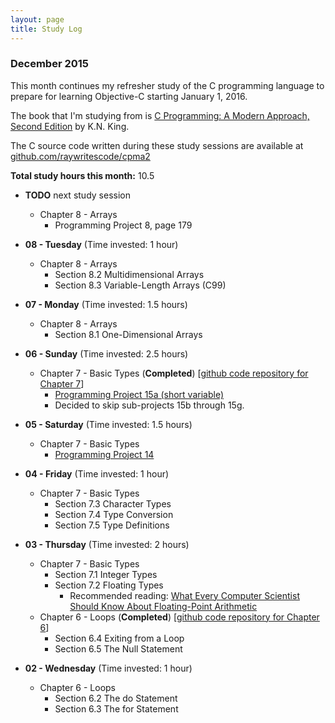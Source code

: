 ```yaml
---
layout: page
title: Study Log
---
```


### December 2015

This month continues my refresher study of the C programming language to prepare for learning Objective-C starting January 1, 2016. 

The book that I'm studying from is [C Programming: A Modern Approach, Second Edition](http://amzn.to/1O2vzz7) by K.N. King. 

The C source code written during these study sessions are available at [github.com/raywritescode/cpma2](https://github.com/raywritescode/cpma2)

**Total study hours this month:** 10.5

* **TODO** next study session
   - Chapter 8 - Arrays
      * Programming Project 8, page 179

* **08 - Tuesday** (Time invested: 1 hour)
  - Chapter 8 - Arrays
      * Section 8.2 Multidimensional Arrays
      * Section 8.3 Variable-Length Arrays (C99)

* **07 - Monday** (Time invested: 1.5 hours)
  - Chapter 8 - Arrays
      * Section 8.1 One-Dimensional Arrays

* **06 - Sunday** (Time invested: 2.5 hours)
  - Chapter 7 - Basic Types (**Completed**) [[github code repository for Chapter 7](https://github.com/raywritescode/cpma2/tree/master/ch07)]
      * [Programming Project 15a (short variable)](https://github.com/raywritescode/cpma2/blob/master/ch07/c7p15a.c)
      * Decided to skip sub-projects 15b through 15g.

* **05 - Saturday** (Time invested: 1.5 hours)
  - Chapter 7 - Basic Types
      * [Programming Project 14](https://github.com/raywritescode/cpma2/blob/master/ch07/c7p14.c)

* **04 - Friday** (Time invested: 1 hour)
  - Chapter 7 - Basic Types
      * Section 7.3 Character Types
      * Section 7.4 Type Conversion
      * Section 7.5 Type Definitions

* **03 - Thursday** (Time invested: 2 hours)
  - Chapter 7 - Basic Types 
      * Section 7.1 Integer Types 
      * Section 7.2 Floating Types
          * Recommended reading: [What Every Computer Scientist Should Know About Floating-Point Arithmetic](https://docs.oracle.com/cd/E19957-01/806-3568/ncg_goldberg.html)
  - Chapter 6 - Loops (**Completed**) [[github code repository for Chapter 6](https://github.com/raywritescode/cpma2/tree/master/ch06)]
      * Section 6.4 Exiting from a Loop
      * Section 6.5 The Null Statement

* **02 - Wednesday** (Time invested: 1 hour)
  - Chapter 6 - Loops 
      * Section 6.2 The do Statement
      * Section 6.3 The for Statement
